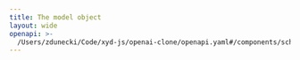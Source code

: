 ```yaml
---
title: The model object
layout: wide
openapi: >-
  /Users/zdunecki/Code/xyd-js/openai-clone/openapi.yaml#/components/schemas/Model
---
```


